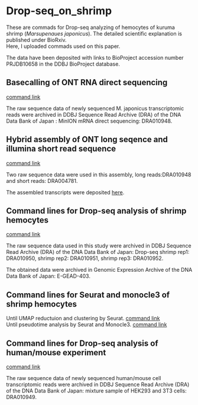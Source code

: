 # Drop-seq_on_shrimp
These are commads for Drop-seq analyzing of hemocytes of kuruma shrimp (*Marsupenaues japonicus*). The detailed scientific explanation is published under BioRxiv.  
Here, I uploaded commads used on this paper.

The data have been deposited with links to BioProject accession number PRJDB10658 in the DDBJ BioProject database.

## Basecalling of ONT RNA direct sequencing
[command link](https://github.com/KeiichiroKOIWAI/Drop-seq_on_shrimp/blob/main/linux_commandlines/ONT_basecalling_using_guppy.md)  

The raw sequence data of newly sequenced M. japonicus transcriptomic reads were archived in DDBJ Sequence Read Archive (DRA) of the DNA Data Bank of Japan : MinION mRNA direct sequencing: DRA010948. 

## Hybrid assembly of ONT long seqence and illumina short read sequence
[command link](https://github.com/KeiichiroKOIWAI/Drop-seq_on_shrimp/blob/main/linux_commandlines/Hybrid_de_novo_assembly.md)  

Two raw sequence data were used in this assembly, long reads:DRA010948 and short reads: DRA004781. 

The assembled transcripts were deposited [here](https://github.com/KeiichiroKOIWAI/Drop-seq_on_shrimp/blob/main/Mj_hem_transgenes_reference_metadata.tar.gz).

## Command lines for Drop-seq analysis of shrimp hemocytes
[command link](https://github.com/KeiichiroKOIWAI/Drop-seq_on_shrimp/blob/main/linux_commandlines/Drop-seq_analysis_on_shrimp.md)   

The raw sequence data used in this study were archived in DDBJ Sequence Read Archive (DRA) of the DNA Data Bank of Japan: Drop-seq shrimp rep1: DRA010950, shrimp rep2: DRA010951, shrimp rep3: DRA010952. 

The obtained data were archived in Genomic Expression Archive of the DNA Data Bank of Japan: E-GEAD-403.

## Command lines for Seurat and monocle3 of shrimp hemocytes
Until UMAP reductuion and clustering by Seurat. [command link](https://github.com/KeiichiroKOIWAI/Drop-seq_on_shrimp/blob/main/R_commandlines/Seurat.md)  
Until pseudotime analysis by Seurat and Monocle3. [command link](URL)

## Command lines for Drop-seq analysis of human/mouse experiment
[command link](https://github.com/KeiichiroKOIWAI/Drop-seq_on_shrimp/blob/main/linux_commandlines/Human_Mouse_species_mix.md)  

The raw sequence data of newly sequenced  human/mouse cell transcriptomic reads were archived in DDBJ Sequence Read Archive (DRA) of the DNA Data Bank of Japan: mixture sample of HEK293 and 3T3 cells: DRA010949. 
